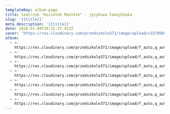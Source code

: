 ```yaml
---
templateKey: album-page
title: teatrzyk "Koziołek Matołek" - językowa łamigłówka
slug: '{{title}}'
meta_description: '{{title}}'
date: 2020-01-09T10:31:37.412Z
cover: 'https://res.cloudinary.com/przedszkole371/image/upload/v1578565729/Albumy%20zdj%C4%99%C4%87/2020/teatrzyk%20kozio%C5%82ek%20mato%C5%82ek/sbzxrdwdmck7fnjxgx5v.jpg'
album:
  - >-
    https://res.cloudinary.com/przedszkole371/image/upload/f_auto,q_auto/c_fill,w_1200/v1578565729/Albumy%20zdj%C4%99%C4%87/2020/teatrzyk%20kozio%C5%82ek%20mato%C5%82ek/sbzxrdwdmck7fnjxgx5v.jpg
  - >-
    https://res.cloudinary.com/przedszkole371/image/upload/f_auto,q_auto/c_fill,w_1200/v1578565728/Albumy%20zdj%C4%99%C4%87/2020/teatrzyk%20kozio%C5%82ek%20mato%C5%82ek/x9lkhduoaipqleqjhqdn.jpg
  - >-
    https://res.cloudinary.com/przedszkole371/image/upload/f_auto,q_auto/c_fill,w_1200/v1578565728/Albumy%20zdj%C4%99%C4%87/2020/teatrzyk%20kozio%C5%82ek%20mato%C5%82ek/o85pgwbqt0bctdtunkuu.jpg
  - >-
    https://res.cloudinary.com/przedszkole371/image/upload/f_auto,q_auto/c_fill,w_1200/v1578565728/Albumy%20zdj%C4%99%C4%87/2020/teatrzyk%20kozio%C5%82ek%20mato%C5%82ek/vsm37fiek61toswtiw25.jpg
  - >-
    https://res.cloudinary.com/przedszkole371/image/upload/f_auto,q_auto/c_fill,w_1200/v1578565728/Albumy%20zdj%C4%99%C4%87/2020/teatrzyk%20kozio%C5%82ek%20mato%C5%82ek/mqsjaswfhvrp2evavkty.jpg
  - >-
    https://res.cloudinary.com/przedszkole371/image/upload/f_auto,q_auto/c_fill,w_1200/v1578565728/Albumy%20zdj%C4%99%C4%87/2020/teatrzyk%20kozio%C5%82ek%20mato%C5%82ek/hckzioprfabs9jchxkzz.jpg
  - >-
    https://res.cloudinary.com/przedszkole371/image/upload/f_auto,q_auto/c_fill,w_1200/v1578565728/Albumy%20zdj%C4%99%C4%87/2020/teatrzyk%20kozio%C5%82ek%20mato%C5%82ek/nsabckjfggmputjr04tj.jpg
---
```


